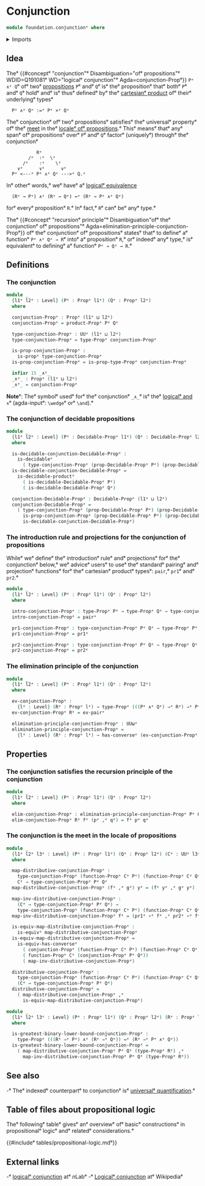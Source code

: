 # Conjunction

```agda
module foundation.conjunctionᵉ where
```

<details><summary>Imports</summary>

```agda
open import foundation.decidable-typesᵉ
open import foundation.dependent-pair-typesᵉ
open import foundation.logical-equivalencesᵉ
open import foundation.propositional-truncationsᵉ
open import foundation.universal-property-cartesian-product-typesᵉ
open import foundation.universe-levelsᵉ

open import foundation-core.cartesian-product-typesᵉ
open import foundation-core.decidable-propositionsᵉ
open import foundation-core.equivalencesᵉ
open import foundation-core.function-typesᵉ
open import foundation-core.propositionsᵉ
```

</details>

## Idea

Theᵉ
{{#conceptᵉ "conjunction"ᵉ Disambiguation="ofᵉ propositions"ᵉ WDID=Q191081ᵉ WD="logicalᵉ conjunction"ᵉ Agda=conjunction-Propᵉ}}
`Pᵉ ∧ᵉ Q`ᵉ ofᵉ twoᵉ [propositions](foundation-core.propositions.mdᵉ) `P`ᵉ andᵉ `Q`ᵉ isᵉ
theᵉ propositionᵉ thatᵉ bothᵉ `P`ᵉ andᵉ `Q`ᵉ holdᵉ andᵉ isᵉ thusᵉ definedᵉ byᵉ theᵉ
[cartesianᵉ product](foundation-core.cartesian-product-types.mdᵉ) ofᵉ theirᵉ
underlyingᵉ typesᵉ

```text
  Pᵉ ∧ᵉ Qᵉ :=ᵉ Pᵉ ×ᵉ Qᵉ
```

Theᵉ conjunctionᵉ ofᵉ twoᵉ propositionsᵉ satisfiesᵉ theᵉ universalᵉ propertyᵉ ofᵉ theᵉ
[meet](order-theory.greatest-lower-bounds-large-posets.mdᵉ) in theᵉ
[localeᵉ ofᵉ propositions](foundation.large-locale-of-propositions.md).ᵉ Thisᵉ meansᵉ
thatᵉ anyᵉ spanᵉ ofᵉ propositionsᵉ overᵉ `P`ᵉ andᵉ `Q`ᵉ factorᵉ (uniquelyᵉ) throughᵉ theᵉ
conjunctionᵉ

```text
           Rᵉ
        /ᵉ  ∶ᵉ  \ᵉ
      /ᵉ    ∶ᵉ    \ᵉ
    ∨ᵉ      ∨ᵉ      ∨ᵉ
  Pᵉ <---ᵉ Pᵉ ∧ᵉ Qᵉ --->ᵉ Q.ᵉ
```

Inᵉ otherᵉ words,ᵉ weᵉ haveᵉ aᵉ
[logicalᵉ equivalence](foundation.logical-equivalences.mdᵉ)

```text
  (Rᵉ → Pᵉ) ∧ᵉ (Rᵉ → Qᵉ) ↔ᵉ (Rᵉ → Pᵉ ∧ᵉ Qᵉ)
```

forᵉ everyᵉ propositionᵉ `R`.ᵉ Inᵉ fact,ᵉ `R`ᵉ canᵉ beᵉ anyᵉ type.ᵉ

Theᵉ
{{#conceptᵉ "recursionᵉ principle"ᵉ Disambiguation"ofᵉ theᵉ conjunctionᵉ ofᵉ propositions"ᵉ Agda=elimination-principle-conjunction-Propᵉ}}
ofᵉ theᵉ conjunctionᵉ ofᵉ propositionsᵉ statesᵉ thatᵉ to defineᵉ aᵉ functionᵉ `Pᵉ ∧ᵉ Qᵉ → R`ᵉ
intoᵉ aᵉ propositionᵉ `R`,ᵉ orᵉ indeedᵉ anyᵉ type,ᵉ isᵉ equivalentᵉ to definingᵉ aᵉ functionᵉ
`Pᵉ → Qᵉ → R`.ᵉ

## Definitions

### The conjunction

```agda
module _
  {l1ᵉ l2ᵉ : Level} (Pᵉ : Propᵉ l1ᵉ) (Qᵉ : Propᵉ l2ᵉ)
  where

  conjunction-Propᵉ : Propᵉ (l1ᵉ ⊔ l2ᵉ)
  conjunction-Propᵉ = product-Propᵉ Pᵉ Qᵉ

  type-conjunction-Propᵉ : UUᵉ (l1ᵉ ⊔ l2ᵉ)
  type-conjunction-Propᵉ = type-Propᵉ conjunction-Propᵉ

  is-prop-conjunction-Propᵉ :
    is-propᵉ type-conjunction-Propᵉ
  is-prop-conjunction-Propᵉ = is-prop-type-Propᵉ conjunction-Propᵉ

  infixr 15 _∧ᵉ_
  _∧ᵉ_ : Propᵉ (l1ᵉ ⊔ l2ᵉ)
  _∧ᵉ_ = conjunction-Propᵉ
```

**Note**ᵉ: Theᵉ symbolᵉ usedᵉ forᵉ theᵉ conjunctionᵉ `_∧_`ᵉ isᵉ theᵉ
[logicalᵉ and](https://codepoints.net/U+2227ᵉ) `∧`ᵉ (agda-inputᵉ: `\wedge`ᵉ orᵉ
`\and`).ᵉ

### The conjunction of decidable propositions

```agda
module _
  {l1ᵉ l2ᵉ : Level} (Pᵉ : Decidable-Propᵉ l1ᵉ) (Qᵉ : Decidable-Propᵉ l2ᵉ)
  where

  is-decidable-conjunction-Decidable-Propᵉ :
    is-decidableᵉ
      ( type-conjunction-Propᵉ (prop-Decidable-Propᵉ Pᵉ) (prop-Decidable-Propᵉ Qᵉ))
  is-decidable-conjunction-Decidable-Propᵉ =
    is-decidable-productᵉ
      ( is-decidable-Decidable-Propᵉ Pᵉ)
      ( is-decidable-Decidable-Propᵉ Qᵉ)

  conjunction-Decidable-Propᵉ : Decidable-Propᵉ (l1ᵉ ⊔ l2ᵉ)
  conjunction-Decidable-Propᵉ =
    ( type-conjunction-Propᵉ (prop-Decidable-Propᵉ Pᵉ) (prop-Decidable-Propᵉ Qᵉ) ,ᵉ
      is-prop-conjunction-Propᵉ (prop-Decidable-Propᵉ Pᵉ) (prop-Decidable-Propᵉ Qᵉ) ,ᵉ
      is-decidable-conjunction-Decidable-Propᵉ)
```

### The introduction rule and projections for the conjunction of propositions

Whileᵉ weᵉ defineᵉ theᵉ introductionᵉ ruleᵉ andᵉ projectionsᵉ forᵉ theᵉ conjunctionᵉ below,ᵉ
weᵉ adviceᵉ usersᵉ to useᵉ theᵉ standardᵉ pairingᵉ andᵉ projectionᵉ functionsᵉ forᵉ theᵉ
cartesianᵉ productᵉ typesᵉ: `pair`,ᵉ `pr1`ᵉ andᵉ `pr2`.ᵉ

```agda
module _
  {l1ᵉ l2ᵉ : Level} (Pᵉ : Propᵉ l1ᵉ) (Qᵉ : Propᵉ l2ᵉ)
  where

  intro-conjunction-Propᵉ : type-Propᵉ Pᵉ → type-Propᵉ Qᵉ → type-conjunction-Propᵉ Pᵉ Qᵉ
  intro-conjunction-Propᵉ = pairᵉ

  pr1-conjunction-Propᵉ : type-conjunction-Propᵉ Pᵉ Qᵉ → type-Propᵉ Pᵉ
  pr1-conjunction-Propᵉ = pr1ᵉ

  pr2-conjunction-Propᵉ : type-conjunction-Propᵉ Pᵉ Qᵉ → type-Propᵉ Qᵉ
  pr2-conjunction-Propᵉ = pr2ᵉ
```

### The elimination principle of the conjunction

```agda
module _
  {l1ᵉ l2ᵉ : Level} (Pᵉ : Propᵉ l1ᵉ) (Qᵉ : Propᵉ l2ᵉ)
  where

  ev-conjunction-Propᵉ :
    {lᵉ : Level} (Rᵉ : Propᵉ lᵉ) → type-Propᵉ (((Pᵉ ∧ᵉ Qᵉ) ⇒ᵉ Rᵉ) ⇒ᵉ Pᵉ ⇒ᵉ Qᵉ ⇒ᵉ Rᵉ)
  ev-conjunction-Propᵉ Rᵉ = ev-pairᵉ

  elimination-principle-conjunction-Propᵉ : UUωᵉ
  elimination-principle-conjunction-Propᵉ =
    {lᵉ : Level} (Rᵉ : Propᵉ lᵉ) → has-converseᵉ (ev-conjunction-Propᵉ Rᵉ)
```

## Properties

### The conjunction satisfies the recursion principle of the conjunction

```agda
module _
  {l1ᵉ l2ᵉ : Level} (Pᵉ : Propᵉ l1ᵉ) (Qᵉ : Propᵉ l2ᵉ)
  where

  elim-conjunction-Propᵉ : elimination-principle-conjunction-Propᵉ Pᵉ Qᵉ
  elim-conjunction-Propᵉ Rᵉ fᵉ (pᵉ ,ᵉ qᵉ) = fᵉ pᵉ qᵉ
```

### The conjunction is the meet in the locale of propositions

```agda
module _
  {l1ᵉ l2ᵉ l3ᵉ : Level} (Pᵉ : Propᵉ l1ᵉ) (Qᵉ : Propᵉ l2ᵉ) (Cᵉ : UUᵉ l3ᵉ)
  where

  map-distributive-conjunction-Propᵉ :
    type-conjunction-Propᵉ (function-Propᵉ Cᵉ Pᵉ) (function-Propᵉ Cᵉ Qᵉ) →
    Cᵉ → type-conjunction-Propᵉ Pᵉ Qᵉ
  map-distributive-conjunction-Propᵉ (fᵉ ,ᵉ gᵉ) yᵉ = (fᵉ yᵉ ,ᵉ gᵉ yᵉ)

  map-inv-distributive-conjunction-Propᵉ :
    (Cᵉ → type-conjunction-Propᵉ Pᵉ Qᵉ) →
    type-conjunction-Propᵉ (function-Propᵉ Cᵉ Pᵉ) (function-Propᵉ Cᵉ Qᵉ)
  map-inv-distributive-conjunction-Propᵉ fᵉ = (pr1ᵉ ∘ᵉ fᵉ ,ᵉ pr2ᵉ ∘ᵉ fᵉ)

  is-equiv-map-distributive-conjunction-Propᵉ :
    is-equivᵉ map-distributive-conjunction-Propᵉ
  is-equiv-map-distributive-conjunction-Propᵉ =
    is-equiv-has-converseᵉ
      ( conjunction-Propᵉ (function-Propᵉ Cᵉ Pᵉ) (function-Propᵉ Cᵉ Qᵉ))
      ( function-Propᵉ Cᵉ (conjunction-Propᵉ Pᵉ Qᵉ))
      ( map-inv-distributive-conjunction-Propᵉ)

  distributive-conjunction-Propᵉ :
    type-conjunction-Propᵉ (function-Propᵉ Cᵉ Pᵉ) (function-Propᵉ Cᵉ Qᵉ) ≃ᵉ
    (Cᵉ → type-conjunction-Propᵉ Pᵉ Qᵉ)
  distributive-conjunction-Propᵉ =
    ( map-distributive-conjunction-Propᵉ ,ᵉ
      is-equiv-map-distributive-conjunction-Propᵉ)

module _
  {l1ᵉ l2ᵉ l3ᵉ : Level} (Pᵉ : Propᵉ l1ᵉ) (Qᵉ : Propᵉ l2ᵉ) (Rᵉ : Propᵉ l3ᵉ)
  where

  is-greatest-binary-lower-bound-conjunction-Propᵉ :
    type-Propᵉ (((Rᵉ ⇒ᵉ Pᵉ) ∧ᵉ (Rᵉ ⇒ᵉ Qᵉ)) ⇔ᵉ (Rᵉ ⇒ᵉ Pᵉ ∧ᵉ Qᵉ))
  is-greatest-binary-lower-bound-conjunction-Propᵉ =
    ( map-distributive-conjunction-Propᵉ Pᵉ Qᵉ (type-Propᵉ Rᵉ) ,ᵉ
      map-inv-distributive-conjunction-Propᵉ Pᵉ Qᵉ (type-Propᵉ Rᵉ))
```

## See also

-ᵉ Theᵉ indexedᵉ counterpartᵉ to conjunctionᵉ isᵉ
  [universalᵉ quantification](foundation.universal-quantification.md).ᵉ

## Table of files about propositional logic

Theᵉ followingᵉ tableᵉ givesᵉ anᵉ overviewᵉ ofᵉ basicᵉ constructionsᵉ in propositionalᵉ
logicᵉ andᵉ relatedᵉ considerations.ᵉ

{{#includeᵉ tables/propositional-logic.mdᵉ}}

## External links

-ᵉ [logicalᵉ conjunction](https://ncatlab.org/nlab/show/logical+conjunctionᵉ) atᵉ
  $n$Labᵉ
-ᵉ [Logicalᵉ conjunction](https://en.wikipedia.org/wiki/Logical_conjunctionᵉ) atᵉ
  Wikipediaᵉ